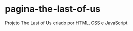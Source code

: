 # pagina-the-last-of-us
Projeto The Last of Us criado por HTML, CSS e JavaScript

<a href=" https://github.com/Homeromedeiros/pagina-the-last-of-us/blob/main/src/imagens/logo.png?raw=true"></a>
